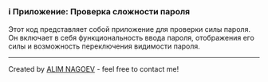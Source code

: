 ### ℹ️ Приложение: Проверка сложности пароля 


Этот код представляет собой приложение для проверки силы пароля.
Он включает в себя функциональность ввода пароля, отображения его силы
и возможность переключения видимости пароля.

-----
Created by [ALIM NAGOEV](https://github.com/nagoev-id) - feel free to contact me!

